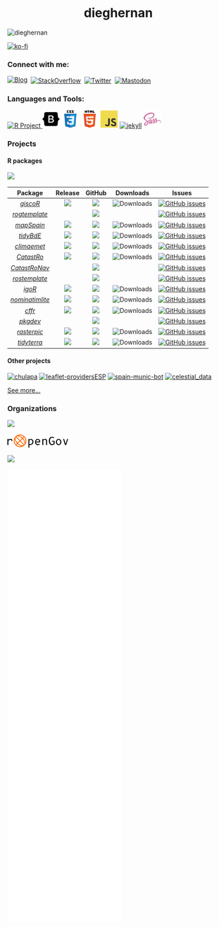 <h1 align="center">dieghernan</h1>
<img src="https://komarev.com/ghpvc/?username=dieghernan&label=Profile%20views&color=44be16&style=flat" alt="dieghernan" />

[![ko-fi](https://ko-fi.com/img/githubbutton_sm.svg)](https://ko-fi.com/K3K43H86Z)

<h3 align="left">Connect with me:</h3>
 <p align="left">
 <a href="https://dieghernan.github.io/"><img src="https://raw.githubusercontent.com/FortAwesome/Font-Awesome/master/svgs/solid/blog.svg" alt="Blog" height="30"></a>&nbsp;
     <a href="https://stackoverflow.com/users/7877917/dieghernan" target="blank"><img align="center" src="https://raw.githubusercontent.com/FortAwesome/Font-Awesome/master/svgs/brands/stack-overflow.svg" alt="StackOverflow" height="30" /></a>&nbsp;  
     <a href="https://twitter.com/dhernangomez" target="blank"><img align="center" src="https://raw.githubusercontent.com/FortAwesome/Font-Awesome/master/svgs/brands/twitter.svg" alt="Twitter" height="30" /></a>&nbsp;  
     <a rel="me" href="https://fosstodon.org/@dhernangomez" target="blank"><img align="center" src="https://raw.githubusercontent.com/FortAwesome/Font-Awesome/master/svgs/brands/mastodon.svg" alt="Mastodon" height="30" /></a>&nbsp;

 </p>

<h3 align="left">Languages and Tools:</h3>
<p align="left">
    <a href="https://www.r-project.org/" target="_blank"><img src="https://www.r-project.org/Rlogo.png" alt="R Project" height="40" />   </a>
  <a href="https://getbootstrap.com" target="_blank"><img src="https://raw.githubusercontent.com/devicons/devicon/master/icons/bootstrap/bootstrap-plain.svg" alt="bootstrap" width="40" height="40" /></a>
    <a href="https://www.w3schools.com/css/" target="_blank"><img src="https://raw.githubusercontent.com/devicons/devicon/master/icons/css3/css3-original-wordmark.svg" alt="css3" width="40" height="40" /></a>
    <a href="https://www.w3.org/html/" target="_blank"><img src="https://raw.githubusercontent.com/devicons/devicon/master/icons/html5/html5-original-wordmark.svg" alt="html5" width="40" height="40" /></a>
    <a href="https://developer.mozilla.org/en-US/docs/Web/JavaScript" target="_blank"><img src="https://raw.githubusercontent.com/devicons/devicon/master/icons/javascript/javascript-original.svg" alt="javascript" width="40" height="40" /></a>
    <a href="https://jekyllrb.com/" target="_blank"><img src="https://www.vectorlogo.zone/logos/jekyllrb/jekyllrb-icon.svg" alt="jekyll" width="40" height="40" /></a>
    <a href="https://sass-lang.com" target="_blank"><img src="https://raw.githubusercontent.com/devicons/devicon/master/icons/sass/sass-original.svg" alt="sass" width="40" height="40" /></a>
</p>

<h3 align="left">Projects</h3>

<h4 align="left">R packages</h4>

[![](https://dieghernan.r-universe.dev/badges/:total)](https://dieghernan.r-universe.dev/)

| Package | Release | GitHub | Downloads | Issues |
|:----------------:|:----------------:|:----------------:|:------:|:------:|
| [_giscoR_](https://github.com/rOpenGov/giscoR) | [![](https://badges.cranchecks.info/worst/giscoR.svg)](https://cran.r-project.org/package=giscoR) |[![](https://github.com/rOpenGov/giscoR/workflows/R-CMD-check/badge.svg)](https://github.com/rOpenGov/giscoR/actions?query=workflow:R-CMD-check) | ![Downloads](https://cranlogs.r-pkg.org/badges/giscoR) | [![GitHub issues](https://img.shields.io/github/issues/rOpenGov/giscoR)](https://github.com/rOpenGov/giscoR/issues) |
| [_rogtemplate_](https://github.com/rOpenGov/rogtemplate) | |[![](https://github.com/rOpenGov/rogtemplate/workflows/R-CMD-check/badge.svg)](https://github.com/rOpenGov/rogtemplate/actions?query=workflow:R-CMD-check) | | [![GitHub issues](https://img.shields.io/github/issues/rOpenGov/rogtemplate)](https://github.com/rOpenGov/rogtemplate/issues) |
| [_mapSpain_](https://github.com/rOpenSpain/mapSpain) | [![](https://badges.cranchecks.info/worst/mapSpain.svg)](https://cran.r-project.org/package=mapSpain) |[![](https://github.com/rOpenSpain/mapSpain/workflows/R-CMD-check/badge.svg)](https://github.com/rOpenSpain/mapSpain/actions?query=workflow:R-CMD-check) | ![Downloads](https://cranlogs.r-pkg.org/badges/mapSpain) | [![GitHub issues](https://img.shields.io/github/issues/rOpenSpain/mapSpain)](https://github.com/rOpenSpain/mapSpain/issues) |
| [_tidyBdE_](https://github.com/rOpenSpain/tidyBdE) | [![](https://badges.cranchecks.info/worst/tidyBdE.svg)](https://cran.r-project.org/package=tidyBdE) |[![](https://github.com/rOpenSpain/tidyBdE/workflows/R-CMD-check/badge.svg)](https://github.com/rOpenSpain/tidyBdE/actions?query=workflow:R-CMD-check) | ![Downloads](https://cranlogs.r-pkg.org/badges/tidyBdE) | [![GitHub issues](https://img.shields.io/github/issues/rOpenSpain/tidyBdE)](https://github.com/rOpenSpain/tidyBdE/issues) |
| [_climaemet_](https://github.com/rOpenSpain/climaemet) | [![](https://badges.cranchecks.info/worst/climaemet.svg)](https://cran.r-project.org/package=climaemet) |[![](https://github.com/rOpenSpain/climaemet/workflows/R-CMD-check/badge.svg)](https://github.com/rOpenSpain/climaemet/actions?query=workflow:R-CMD-check) | ![Downloads](https://cranlogs.r-pkg.org/badges/climaemet) | [![GitHub issues](https://img.shields.io/github/issues/rOpenSpain/climaemet)](https://github.com/rOpenSpain/climaemet/issues) |
| [_CatastRo_](https://github.com/rOpenSpain/CatastRo) | [![](https://badges.cranchecks.info/worst/CatastRo.svg)](https://cran.r-project.org/package=CatastRo) |[![](https://github.com/rOpenSpain/CatastRo/workflows/R-CMD-check/badge.svg)](https://github.com/rOpenSpain/CatastRo/actions?query=workflow:R-CMD-check) | ![Downloads](https://cranlogs.r-pkg.org/badges/CatastRo) | [![GitHub issues](https://img.shields.io/github/issues/rOpenSpain/CatastRo)](https://github.com/rOpenSpain/CatastRo/issues) |
| [_CatastRoNav_](https://github.com/rOpenSpain/CatastRoNav) | |[![](https://github.com/rOpenSpain/CatastRoNav/workflows/R-CMD-check/badge.svg)](https://github.com/rOpenSpain/CatastRoNav/actions?query=workflow:R-CMD-check) | | [![GitHub issues](https://img.shields.io/github/issues/rOpenSpain/CatastRoNav)](https://github.com/rOpenSpain/CatastRoNav/issues) |
| [_rostemplate_](https://github.com/rOpenSpain/rostemplate) | |[![](https://github.com/rOpenSpain/rostemplate/workflows/R-CMD-check/badge.svg)](https://github.com/rOpenSpain/rostemplate/actions?query=workflow:R-CMD-check)| | [![GitHub issues](https://img.shields.io/github/issues/rOpenSpain/rostemplate)](https://github.com/rOpenSpain/rostemplate/issues) |
| [_igoR_](https://github.com/dieghernan/igoR) | [![](https://badges.cranchecks.info/worst/igoR.svg)](https://cran.r-project.org/package=igoR) |[![](https://github.com/dieghernan/igoR/workflows/R-CMD-check/badge.svg)](https://github.com/dieghernan/igoR/actions?query=workflow:R-CMD-check) | ![Downloads](https://cranlogs.r-pkg.org/badges/igoR) | [![GitHub issues](https://img.shields.io/github/issues/dieghernan/igoR)](https://github.com/dieghernan/igoR/issues) |
| [_nominatimlite_](https://github.com/dieghernan/nominatimlite) | [![](https://badges.cranchecks.info/worst/nominatimlite.svg)](https://cran.r-project.org/package=nominatimlite) |[![](https://github.com/dieghernan/nominatimlite/workflows/R-CMD-check/badge.svg)](https://github.com/dieghernan/nominatimlite/actions?query=workflow:R-CMD-check) | ![Downloads](https://cranlogs.r-pkg.org/badges/nominatimlite) | [![GitHub issues](https://img.shields.io/github/issues/dieghernan/nominatimlite)](https://github.com/dieghernan/nominatimlite/issues) |
| [_cffr_](https://github.com/ropensci/cffr) | [![](https://badges.cranchecks.info/worst/cffr.svg)](https://cran.r-project.org/package=cffr) |[![](https://github.com/ropensci/cffr/workflows/R-CMD-check/badge.svg)](https://github.com/ropensci/cffr/actions?query=workflow:R-CMD-check) | ![Downloads](https://cranlogs.r-pkg.org/badges/cffr) | [![GitHub issues](https://img.shields.io/github/issues/ropensci/cffr)](https://github.com/ropensci/cffr/issues) |
| [_pkgdev_](https://github.com/dieghernan/pkgdev) |  |[![](https://github.com/dieghernan/pkgdev/workflows/R-CMD-check/badge.svg)](https://github.com/dieghernan/pkgdev/actions?query=workflow:R-CMD-check) | | [![GitHub issues](https://img.shields.io/github/issues/dieghernan/pkgdev)](https://github.com/dieghernan/pkgdev/issues) |
| [_rasterpic_](https://github.com/dieghernan/rasterpic) | [![](https://badges.cranchecks.info/worst/rasterpic.svg)](https://cran.r-project.org/package=rasterpic)  |[![](https://github.com/dieghernan/rasterpic/workflows/R-CMD-check/badge.svg)](https://github.com/dieghernan/rasterpic/actions?query=workflow:R-CMD-check) | ![Downloads](https://cranlogs.r-pkg.org/badges/rasterpic) | [![GitHub issues](https://img.shields.io/github/issues/dieghernan/rasterpic)](https://github.com/dieghernan/rasterpic/issues) |
| [_tidyterra_](https://github.com/dieghernan/tidyterra) | [![](https://badges.cranchecks.info/worst/tidyterra.svg)](https://cran.r-project.org/package=tidyterra) |[![](https://github.com/dieghernan/tidyterra/workflows/R-CMD-check/badge.svg)](https://github.com/dieghernan/tidyterra/actions?query=workflow:R-CMD-check) | ![Downloads](https://cranlogs.r-pkg.org/badges/tidyterra) | [![GitHub issues](https://img.shields.io/github/issues/dieghernan/tidyterra)](https://github.com/dieghernan/tidyterra/issues) |

<h4 align="left">Other projects</h4>

[![chulapa](https://github-readme-stats.vercel.app/api/pin/?username=dieghernan&repo=chulapa)](https://github.com/dieghernan/chulapa)
[![leaflet-providersESP](https://github-readme-stats.vercel.app/api/pin/?username=dieghernan&repo=leaflet-providersESP)](https://github.com/dieghernan/leaflet-providersESP)
[![spain-munic-bot](https://github-readme-stats.vercel.app/api/pin/?username=dieghernan&repo=spain-munic-bot)](https://github.com/dieghernan/spain-munic-bot)
[![celestial_data](https://github-readme-stats.vercel.app/api/pin/?username=dieghernan&repo=celestial_data)](https://github.com/dieghernan/celestial_data)

[See more...](https://dieghernan.github.io/projects/)

<h3 align="left">Organizations</h3>
<a href="https://ropenspain.es/" target="blank"><img src='https://ropenspain.es/img/logo-small.png' height=30></a><p>
<a href="http://ropengov.org/" target="blank"><img src='https://raw.githubusercontent.com/rOpenGov/homepage/master/static/images/logo2020_black_orange.svg' height=30></a><p>
<a href="https://ropensci.org/" target="blank"><img src='https://raw.githubusercontent.com/ropensci/software-review/master/icon_lettering_color.png' height=50></a>

    
![metrics](https://github.com/dieghernan/dieghernan/blob/master/github-metrics.svg)
